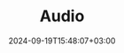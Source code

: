 ---
weight: 999
title: "Audio"
description: "Stream Audio, Download Audio, Torrent Audio"
icon: "settings_voice"
date: "2024-09-19T15:48:07+03:00"
lastmod: "2024-09-19T15:48:07+03:00"
draft: false
toc: true
---